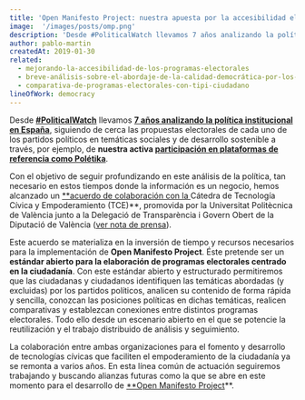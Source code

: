 ```yaml
---
title: 'Open Manifesto Project: nuestra apuesta por la accesibilidad electoral'
image:  '/images/posts/omp.png'
description: 'Desde #PoliticalWatch llevamos 7 años analizando la política institucional en España, siguiendo de cerca las propuestas electorales de…'
author: pablo-martin
createdAt: 2019-01-30
related:
  - mejorando-la-accesibilidad-de-los-programas-electorales
  - breve-análisis-sobre-el-abordaje-de-la-calidad-democrática-por-los-partidos-políticos-en-españa
  - comparativa-de-programas-electorales-con-tipi-ciudadano
lineOfWork: democracy
---
```


Desde [**#PoliticalWatch**](http://politicalwatch.es) llevamos **[7 años analizando la política institucional en España](/blog/más-ágiles-y-más-resilientes)**, siguiendo de cerca las propuestas electorales de cada uno de los partidos políticos en temáticas sociales y de desarrollo sostenible a través, por ejemplo, de **nuestra activa [participación en plataformas de referencia como Polétika](https://ciecode.es/political-watch/poletika/)**.

Con el objetivo de seguir profundizando en este análisis de la política, tan necesario en estos tiempos donde la información es un negocio, hemos alcanzado un [**acuerdo de colaboración con la ](http://www.upv.es/noticias-upv/noticia-10764-investigacion-es.html)Cátedra de Tecnología Cívica y Empoderamiento (TCE)**, promovida por la Universitat Politècnica de València junto a la Delegació de Transparència i Govern Obert de la Diputació de València ([ver nota de prensa](http://www.upv.es/noticias-upv/noticia-10764-investigacion-es.html)).

Este acuerdo se materializa en la inversión de tiempo y recursos necesarios para la implementación de **Open Manifesto Project**. Éste pretende ser un **estándar abierto para la elaboración de programas electorales centrado en la ciudadanía**. Con este estándar abierto y estructurado permitiremos que las ciudadanas y ciudadanos identifiquen las temáticas abordadas (y excluidas) por los partidos políticos, analicen su contenido de forma rápida y sencilla, conozcan las posiciones políticas en dichas temáticas, realicen comparativas y establezcan conexiones entre distintos programas electorales. Todo ello desde un escenario abierto en el que se potencie la reutilización y el trabajo distribuido de análisis y seguimiento.

La colaboración entre ambas organizaciones para el fomento y desarrollo de tecnologías cívicas que faciliten el empoderamiento de la ciudadanía ya se remonta a varios años. En esta línea común de actuación seguiremos trabajando y buscando alianzas futuras como la que se abre en este momento para el desarrollo de [**Open Manifesto Project](https://ciecode.es/political-watch/open-manifesto-project/)**.
